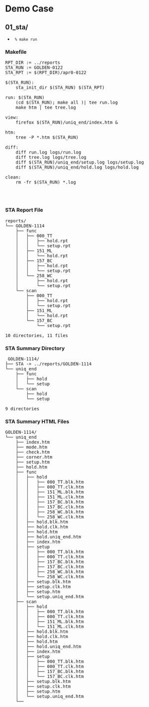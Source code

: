 # Demo Case

## 01_sta/

+ <code> % make run </code>

### Makefile
<pre>
RPT_DIR := ../reports
STA_RUN := GOLDEN-0122
STA_RPT := $(RPT_DIR)/apr0-0122

$(STA_RUN):
	sta_init_dir $(STA_RUN) $(STA_RPT)

run: $(STA_RUN)
	(cd $(STA_RUN); make all )| tee run.log
	make htm | tee tree.log

view:
	firefox $(STA_RUN)/uniq_end/index.htm &

htm:
	tree -P *.htm $(STA_RUN) 

diff:
	diff run.log logs/run.log 
	diff tree.log logs/tree.log 
	diff $(STA_RUN)/uniq_end/setup.log logs/setup.log
	diff $(STA_RUN)/uniq_end/hold.log logs/hold.log

clean:
	rm -fr $(STA_RUN) *.log



</pre>

### STA Report File
<pre>
reports/
└── GOLDEN-1114
    ├── func
    │   ├── 000_TT
    │   │   ├── hold.rpt
    │   │   └── setup.rpt
    │   ├── 151_ML
    │   │   └── hold.rpt
    │   ├── 157_BC
    │   │   ├── hold.rpt
    │   │   └── setup.rpt
    │   └── 258_WC
    │       ├── hold.rpt
    │       └── setup.rpt
    └── scan
        ├── 000_TT
        │   ├── hold.rpt
        │   └── setup.rpt
        ├── 151_ML
        │   └── hold.rpt
        └── 157_BC
            └── setup.rpt

10 directories, 11 files
</pre>

### STA Summary Directory
<pre>
 GOLDEN-1114/
├── STA -> ../reports/GOLDEN-1114
└── uniq_end
    ├── func
    │   ├── hold
    │   └── setup
    └── scan
        ├── hold
        └── setup

9 directories
</pre>

### STA Summary HTML Files

<pre>
GOLDEN-1114/
└── uniq_end
    ├── index.htm
    ├── mode.htm
    ├── check.htm
    ├── corner.htm
    ├── setup.htm
    ├── hold.htm
    ├── func
    │   ├── hold
    │   │   ├── 000_TT.blk.htm
    │   │   ├── 000_TT.clk.htm
    │   │   ├── 151_ML.blk.htm
    │   │   ├── 151_ML.clk.htm
    │   │   ├── 157_BC.blk.htm
    │   │   ├── 157_BC.clk.htm
    │   │   ├── 258_WC.blk.htm
    │   │   └── 258_WC.clk.htm
    │   ├── hold.blk.htm
    │   ├── hold.clk.htm
    │   ├── hold.htm
    │   ├── hold.uniq_end.htm
    │   ├── index.htm
    │   ├── setup
    │   │   ├── 000_TT.blk.htm
    │   │   ├── 000_TT.clk.htm
    │   │   ├── 157_BC.blk.htm
    │   │   ├── 157_BC.clk.htm
    │   │   ├── 258_WC.blk.htm
    │   │   └── 258_WC.clk.htm
    │   ├── setup.blk.htm
    │   ├── setup.clk.htm
    │   ├── setup.htm
    │   └── setup.uniq_end.htm
    ├── scan
    │   ├── hold
    │   │   ├── 000_TT.blk.htm
    │   │   ├── 000_TT.clk.htm
    │   │   ├── 151_ML.blk.htm
    │   │   └── 151_ML.clk.htm
    │   ├── hold.blk.htm
    │   ├── hold.clk.htm
    │   ├── hold.htm
    │   ├── hold.uniq_end.htm
    │   ├── index.htm
    │   ├── setup
    │   │   ├── 000_TT.blk.htm
    │   │   ├── 000_TT.clk.htm
    │   │   ├── 157_BC.blk.htm
    │   │   └── 157_BC.clk.htm
    │   ├── setup.blk.htm
    │   ├── setup.clk.htm
    │   ├── setup.htm
    │   └── setup.uniq_end.htm
    └── 

</pre>

